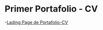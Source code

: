 # Primer Portafolio - CV

-[Lading Page de Portafolio-CV](https://richard-allcca.github.io/Portafolio-CV)

